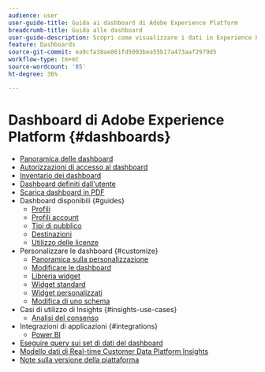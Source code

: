 ```yaml
---
audience: user
user-guide-title: Guida ai dashboard di Adobe Experience Platform
breadcrumb-title: Guida alle dashboard
user-guide-description: Scopri come visualizzare i dati in Experience Platform tramite dashboard personalizzabili.
feature: Dashboards
source-git-commit: ea9cfa38ae861fd5003bea55b17a473aaf2979d5
workflow-type: tm+mt
source-wordcount: '85'
ht-degree: 36%

---
```



# Dashboard di Adobe Experience Platform {#dashboards}

* [Panoramica delle dashboard](home.md)
* [Autorizzazioni di accesso al dashboard](permissions.md)
* [Inventario dei dashboard](inventory.md)
* [Dashboard definiti dall&#39;utente](user-defined-dashboards.md)
* [Scarica dashboard in PDF](download.md)
* Dashboard disponibili {#guides}
   * [Profili](guides/profiles.md)
   * [Profili account](guides/account-profiles.md)
   * [Tipi di pubblico](guides/audiences.md)
   * [Destinazioni](guides/destinations.md)
   * [Utilizzo delle licenze](guides/license-usage.md)
* Personalizzare le dashboard {#customize}
   * [Panoramica sulla personalizzazione](customize/overview.md)
   * [Modificare le dashboard](customize/modify.md)
   * [Libreria widget](customize/widget-library.md)
   * [Widget standard](customize/standard-widgets.md)
   * [Widget personalizzati](customize/custom-widgets.md)
   * [Modifica di uno schema](customize/edit-schema.md)
* Casi di utilizzo di Insights {#insights-use-cases}
   * [Analisi del consenso](insights-use-cases/consent-analysis.md)
* Integrazioni di applicazioni {#integrations}
   * [Power BI](integrations/power-bi.md)
* [Eseguire query sui set di dati del dashboard](query.md)
* [Modello dati di Real-time Customer Data Platform Insights](cdp-insights-data-model.md)
* [Note sulla versione della piattaforma](https://www.adobe.com/go/platform-release-notes-it)